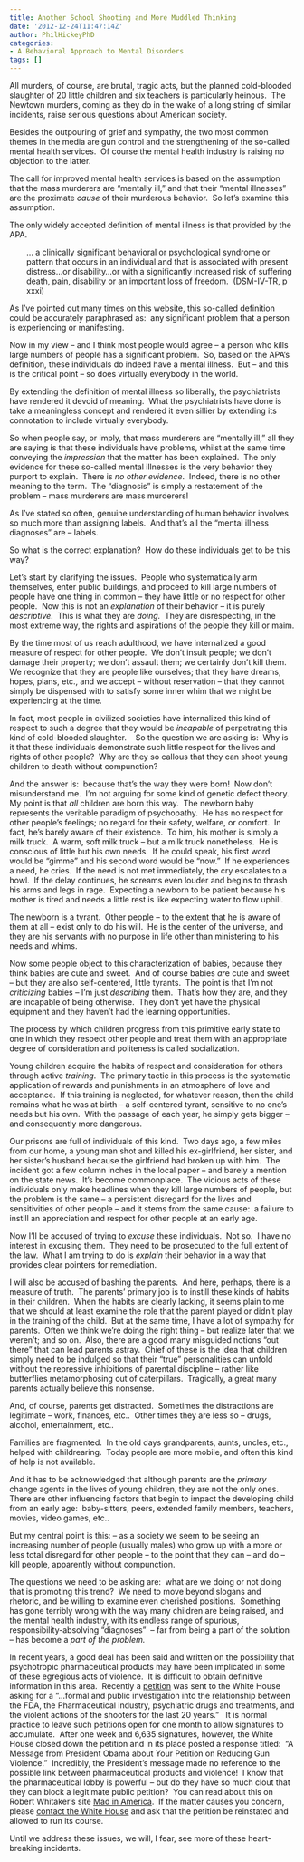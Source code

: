 ```yaml
---
title: Another School Shooting and More Muddled Thinking
date: '2012-12-24T11:47:14Z'
author: PhilHickeyPhD
categories:
- A Behavioral Approach to Mental Disorders
tags: []
---
```


All murders, of course, are brutal, tragic acts, but the planned cold-blooded slaughter of 20 little children and six teachers is particularly heinous.  The Newtown murders, coming as they do in the wake of a long string of similar incidents, raise serious questions about American society.

Besides the outpouring of grief and sympathy, the two most common themes in the media are gun control and the strengthening of the so-called mental health services.  Of course the mental health industry is raising no objection to the latter.

The call for improved mental health services is based on the assumption that the mass murderers are “mentally ill,” and that their “mental illnesses” are the proximate <em>cause</em> of their murderous behavior.  So let’s examine this assumption.

The only widely accepted definition of mental illness is that provided by the APA.
<p style="padding-left: 30px;">… a clinically significant behavioral or psychological syndrome or pattern that occurs in an individual and that is associated with present distress…or disability…or with a significantly increased risk of suffering death, pain, disability or an important loss of freedom.  (DSM-IV-TR, p xxxi)</p>
As I’ve pointed out many times on this website, this so-called definition could be accurately paraphrased as:  any significant problem that a person is experiencing or manifesting.

Now in my view – and I think most people would agree – a person who kills large numbers of people has a significant problem.  So, based on the APA’s definition, these individuals do indeed have a mental illness.  But – and this is the critical point – so does virtually everybody in the world.

By extending the definition of mental illness so liberally, the psychiatrists have rendered it devoid of meaning.  What the psychiatrists have done is take a meaningless concept and rendered it even sillier by extending its connotation to include virtually everybody.

So when people say, or imply, that mass murderers are “mentally ill,” all they are saying is that these individuals have problems, whilst at the same time conveying the <em>impression</em> that the matter has been explained.  The only evidence for these so-called mental illnesses is the very behavior they purport to explain.  There is <em>no other evidence</em>.  Indeed, there is no other meaning to the term.  The “diagnosis” is simply a restatement of the problem – mass murderers are mass murderers!

As I’ve stated so often, genuine understanding of human behavior involves so much more than assigning labels.  And that’s all the “mental illness diagnoses” are – labels.

So what is the correct explanation?  How do these individuals get to be this way?

Let’s start by clarifying the issues.  People who systematically arm themselves, enter public buildings, and proceed to kill large numbers of people have one thing in common – they have little or no respect for other people.  Now this is not an <em>explanation</em> of their behavior – it is purely <em>descriptive</em>.  This is what they are <em>doing.</em>  They are disrespecting, in the most extreme way, the rights and aspirations of the people they kill or maim.

By the time most of us reach adulthood, we have internalized a good measure of respect for other people.  We don’t insult people; we don’t damage their property; we don’t assault them; we certainly don’t kill them.  We recognize that they are people like ourselves; that they have dreams, hopes, plans, etc., and we accept – without reservation – that they cannot simply be dispensed with to satisfy some inner whim that we might be experiencing at the time.

In fact, most people in civilized societies have internalized this kind of respect to such a degree that they would be <em>incapable</em> of perpetrating this kind of cold-blooded slaughter.    So the question we are asking is:  Why is it that these individuals demonstrate such little respect for the lives and rights of other people?  Why are they so callous that they can shoot young children to death without compunction?

And the answer is:  because that’s the way they were born!  Now don’t misunderstand me.  I’m not arguing for some kind of genetic defect theory.  My point is that <em>all</em> children are born this way.  The newborn baby represents the veritable paradigm of psychopathy.  He has no respect for other people’s feelings; no regard for their safety, welfare, or comfort.  In fact, he’s barely aware of their existence.  To him, his mother is simply a milk truck.  A warm, soft milk truck – but a milk truck nonetheless.  He is conscious of little but his own needs.  If he could speak, his first word would be “gimme” and his second word would be “now.”  If he experiences a need, he cries.  If the need is not met immediately, the cry escalates to a howl.  If the delay continues, he screams even louder and begins to thrash his arms and legs in rage.  Expecting a newborn to be patient because his mother is tired and needs a little rest is like expecting water to flow uphill.

The newborn is a tyrant.  Other people – to the extent that he is aware of them at all – exist only to do his will.  He is the center of the universe, and they are his servants with no purpose in life other than ministering to his needs and whims.

Now some people object to this characterization of babies, because they think babies are cute and sweet.  And of course babies <em>ar</em>e cute and sweet – but they are also self-centered, little tyrants.  The point is that I’m not <em>criticizing</em> babies – I’m just <em>describing</em> them.  That’s how they are, and they are incapable of being otherwise.  They don’t yet have the physical equipment and they haven’t had the learning opportunities.

The process by which children progress from this primitive early state to one in which they respect other people and treat them with an appropriate degree of consideration and politeness is called socialization.

Young children acquire the habits of respect and consideration for others through active <em>training</em>.  The primary tactic in this process is the systematic application of rewards and punishments in an atmosphere of love and acceptance.  If this training is neglected, for whatever reason, then the child remains what he was at birth – a self-centered tyrant, sensitive to no one’s needs but his own.  With the passage of each year, he simply gets bigger – and consequently more dangerous.

Our prisons are full of individuals of this kind.  Two days ago, a few miles from our home, a young man shot and killed his ex-girlfriend, her sister, and her sister’s husband because the girlfriend had broken up with him.  The incident got a few column inches in the local paper – and barely a mention on the state news.  It’s become commonplace.  The vicious acts of these individuals only make headlines when they kill large numbers of people, but the problem is the same – a persistent disregard for the lives and sensitivities of other people – and it stems from the same cause:  a failure to instill an appreciation and respect for other people at an early age.

Now I’ll be accused of trying to <em>excuse</em> these individuals.  Not so.  I have no interest in excusing them.  They need to be prosecuted to the full extent of the law.  What I am trying to do is <em>explain</em> their behavior in a way that provides clear pointers for remediation.

I will also be accused of bashing the parents.  And here, perhaps, there is a measure of truth.  The parents’ primary job is to instill these kinds of habits in their children.  When the habits are clearly lacking, it seems plain to me that we should at least examine the role that the parent played or didn’t play in the training of the child.  But at the same time, I have a lot of sympathy for parents.  Often we think we’re doing the right thing – but realize later that we weren’t; and so on.  Also, there are a good many misguided notions “out there” that can lead parents astray.  Chief of these is the idea that children simply need to be indulged so that their “true” personalities can unfold without the repressive inhibitions of parental discipline – rather like butterflies metamorphosing out of caterpillars.  Tragically, a great many parents actually believe this nonsense.

And, of course, parents get distracted.  Sometimes the distractions are legitimate – work, finances, etc..  Other times they are less so – drugs, alcohol, entertainment, etc..

Families are fragmented.  In the old days grandparents, aunts, uncles, etc., helped with childrearing.  Today people are more mobile, and often this kind of help is not available.

And it has to be acknowledged that although parents are the <em>primary</em> change agents in the lives of young children, they are not the only ones.  There are other influencing factors that begin to impact the developing child from an early age:  baby-sitters, peers, extended family members, teachers, movies, video games, etc..

But my central point is this: – as a society we seem to be seeing an increasing number of people (usually males) who grow up with a more or less total disregard for other people – to the point that they can – and do – kill people, apparently without compunction.

The questions we need to be asking are:  what are we doing or not doing that is promoting this trend?  We need to move beyond slogans and rhetoric, and be willing to examine even cherished positions.  Something has gone terribly wrong with the way many children are being raised, and the mental health industry, with its endless range of spurious, responsibility-absolving “diagnoses”  – far from being a part of the solution – has become a <em>part of the problem.</em>

In recent years, a good deal has been said and written on the possibility that psychotropic pharmaceutical products may have been implicated in some of these egregious acts of violence.  It is difficult to obtain definitive information in this area.  Recently a <a href="https://petitions.whitehouse.gov/petition/launch-federal-investigation-relationship-between-school-shootings-and-psychiatric-drugs/25QgKXBc">petition</a> was sent to the White House asking for a “…formal and public investigation into the relationship between the FDA, the Pharmaceutical industry, psychiatric drugs and treatments, and the violent actions of the shooters for the last 20 years.”   It is normal practice to leave such petitions open for one month to allow signatures to accumulate.  After one week and 6,635 signatures, however, the White House closed down the petition and in its place posted a response titled:  “A Message from President Obama about Your Petition on Reducing Gun Violence.”  Incredibly, the President’s message made no reference to the possible link between pharmaceutical products and violence!  I know that the pharmaceutical lobby is powerful – but do they have so much clout that they can block a legitimate public petition?  You can read about this on Robert Whitaker’s site <a href="http://www.madinamerica.com/">Mad in America</a>.  If the matter causes you concern, please <a href="http://www.whitehouse.gov/contact">contact the White House</a> and ask that the petition be reinstated and allowed to run its course.

Until we address these issues, we will, I fear, see more of these heart-breaking incidents.

&nbsp;

&nbsp;

&nbsp;
